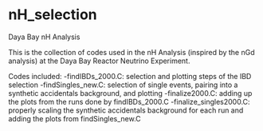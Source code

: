 # nH_selection
Daya Bay nH Analysis

This is the collection of codes used in the nH Analysis (inspired by the nGd analysis) at the Daya Bay Reactor Neutrino Experiment.

Codes included:
-findIBDs_2000.C: selection and plotting steps of the IBD selection
-findSingles_new.C: selection of single events, pairing into a synthetic accidentals background, and plotting
-finalize2000.C: adding up the plots from the runs done by findIBDs_2000.C
-finalize_singles2000.C: properly scaling the synthetic accidentals background for each run and adding the plots from findSingles_new.C
